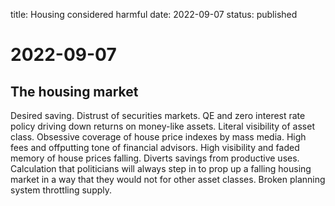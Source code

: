 title: Housing considered harmful
date: 2022-09-07
status: published

# 2022-09-07
## The housing market
Desired saving.
Distrust of securities markets.
QE and zero interest rate policy driving down returns on money-like assets.
Literal visibility of asset class.
Obsessive coverage of house price indexes by mass media.
High fees and offputting tone of financial advisors.
High visibility and faded memory of house prices falling.
Diverts savings from productive uses.
Calculation that politicians will always step in to prop up a falling housing market in a way that 
they would not for other asset classes.
Broken planning system throttling supply.

